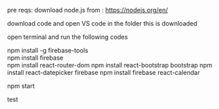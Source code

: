 pre reqs:
download node.js from : https://nodejs.org/en/

download code and open VS code in the folder this is downloaded

open terminal and run the following codes

npm install -g firebase-tools  
npm install firebase  
npm install react-router-dom
npm install react-bootstrap bootstrap
npm install react-datepicker firebase
npm install firebase react-calendar

npm start

test
